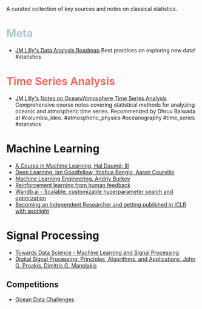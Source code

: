A curated collection of key sources and notes on classical statistics.

# <span style="color: #aec6cf;">Meta</span>
- [JM Lilly's Data Analysis Roadmap](https://jmlilly.net/course/pages/roadmap.html#1)
	Best practices on exploring new data! #statistics

# <span style="color: #ff6961;">Time Series Analysis</span>
- [JM Lilly's Notes on Ocean/Atmosphere Time Series Analysis](https://jmlilly.net/course/index.html) 
	Comprehensive course notes covering statistical methods for analyzing oceanic and atmospheric time series. Recommended by Dhruv Balwada at #columbia_ldeo.
#atmospheric_physics #oceanography #time_series #statistics

# Machine Learning
- [A Course in Machine Learning, Hal Daumé; III](https://web.archive.org/web/20250114002202/http://ciml.info/dl/v0_99/ciml-v0_99-all.pdf)
- [Deep Learning, Ian Goodfellow, Yoshua Bengio, Aaron Courville](https://mitpress.mit.edu/9780262035613/deep-learning/)
- [Machine Learning Engineering, Andriy Burkov](https://soclibrary.futa.edu.ng/books/Machine%20Learning%20Engineering%20(Andriy%20Burkov)%20(Z-Library).pdf)
- [Reinforcement learning from human feedback](https://en.wikipedia.org/wiki/Reinforcement_learning_from_human_feedback)
- [Wandb.ai - Scalable, customizable hyperparameter search and optimization](https://wandb.ai/site/sweeps/)
- [Becoming an Independent Researcher and getting published in ICLR with spotlight](https://andreas-madsen.medium.com/becoming-an-independent-researcher-and-getting-published-in-iclr-with-spotlight-c93ef0b39b8b)

# Signal Processing
- [Towards Data Science - Machine Learning and Signal Processing](https://towardsdatascience.com/machine-learning-and-signal-processing-103281d27c4b/)
- [Digital Signal Processing: Principles, Algorithms, and Applications, John G. Proakis, Dimitris G. Manolakis](https://uvceee.wordpress.com/wp-content/uploads/2016/09/digital_signal_processing_principles_algorithms_and_applications_third_edition.pdf)

## Competitions
- [Ocean Data Challenges](https://oceanprotocol.com/earn/data-challenges/)